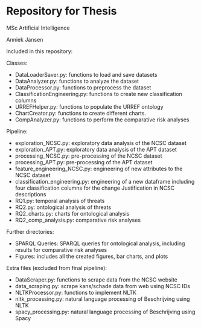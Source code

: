 # Repository for Thesis

MSc Artificial Intelligence

Anniek Jansen

Included in this repository:

Classes:
* DataLoaderSaver.py: functions to load and save datasets
* DataAnalyzer.py: functions to analyze the dataset
* DataProcessor.py: functions to preprocess the dataset
* ClassificationEngineering.py: functions to create new classification columns
* URREFHelper.py: functions to populate the URREF ontology
* ChartCreator.py: functions to create different charts.
* CompAnalyzer.py: functions to perform the comparative risk analyses

Pipeline:
* exploration_NCSC.py: exploratory data analysis of the NCSC dataset
* exploration_APT.py: exploratory data analysis of the APT dataset
* processing_NCSC.py: pre-processing of the NCSC dataset
* processing_APT.py: pre-processing of the APT dataset
* feature_engineering_NCSC.py: engineering of new attributes to the NCSC dataset
* classification_engineering.py: engineering of a new dataframe including four classification columns for the change Justification in NCSC descriptions
* RQ1.py: temporal analysis of threats
* RQ2.py: ontological analysis of threats
* RQ2_charts.py: charts for ontological analysis
* RQ2_comp_analysis.py: comparative risk analyses

Further directories:
* SPARQL Queries: SPARQL queries for ontological analysis, including results for comparative risk analyses
* Figures: includes all the created figures, bar charts, and plots


Extra files (excluded from final pipeline):
* DataScraper.py: functions to scrape data from the NCSC website
* data_scraping.py: scrape kans/schade data from web using NCSC IDs
* NLTKProcessor.py: functions to implement NLTK 
* nltk_processing.py: natural language processing of Beschrijving using NLTK
* spacy_processing.py: natural language processing of Beschrijving using Spacy
